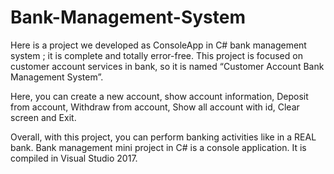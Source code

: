 # Bank-Management-System

Here is a project we developed as ConsoleApp in C# bank management system ; it is complete and totally error-free. This project is focused on customer account services in bank, so it is named “Customer Account Bank Management System”. 

Here, you can create a new account, show account information, Deposit from account, Withdraw from account, Show all account with id, Clear screen and Exit.

Overall, with this project, you can perform banking activities like in a REAL bank. Bank management mini project in C# is a console application. It is compiled in Visual Studio 2017.
